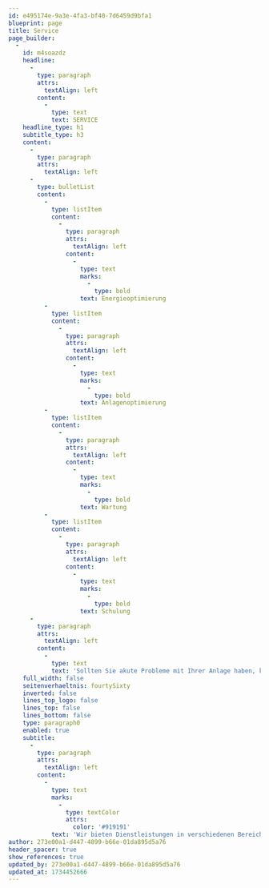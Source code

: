 ```yaml
---
id: e495174e-9a3e-4fa3-bf40-7d6459d9bfa1
blueprint: page
title: Service
page_builder:
  -
    id: m4soazdz
    headline:
      -
        type: paragraph
        attrs:
          textAlign: left
        content:
          -
            type: text
            text: SERVICE
    headline_type: h1
    subtitle_type: h3
    content:
      -
        type: paragraph
        attrs:
          textAlign: left
      -
        type: bulletList
        content:
          -
            type: listItem
            content:
              -
                type: paragraph
                attrs:
                  textAlign: left
                content:
                  -
                    type: text
                    marks:
                      -
                        type: bold
                    text: Energieoptimierung
          -
            type: listItem
            content:
              -
                type: paragraph
                attrs:
                  textAlign: left
                content:
                  -
                    type: text
                    marks:
                      -
                        type: bold
                    text: Anlagenoptimierung
          -
            type: listItem
            content:
              -
                type: paragraph
                attrs:
                  textAlign: left
                content:
                  -
                    type: text
                    marks:
                      -
                        type: bold
                    text: Wartung
          -
            type: listItem
            content:
              -
                type: paragraph
                attrs:
                  textAlign: left
                content:
                  -
                    type: text
                    marks:
                      -
                        type: bold
                    text: Schulung
      -
        type: paragraph
        attrs:
          textAlign: left
        content:
          -
            type: text
            text: 'Sollten Sie akute Probleme mit Ihrer Anlage haben, kontaktieren Sie bitte unsere Servicenummer +49 174 2112762.'
    full_width: false
    seitenverhaeltnis: fourtySixty
    inverted: false
    lines_top_logo: false
    lines_top: false
    lines_bottom: false
    type: paragraph0
    enabled: true
    subtitle:
      -
        type: paragraph
        attrs:
          textAlign: left
        content:
          -
            type: text
            marks:
              -
                type: textColor
                attrs:
                  color: '#919191'
            text: 'Wir bieten Dienstleistungen in verschiedenen Bereichen an'
author: 273e00a1-d447-4899-b66e-01da895d5a76
header_spacer: true
show_references: true
updated_by: 273e00a1-d447-4899-b66e-01da895d5a76
updated_at: 1734452666
---
```


